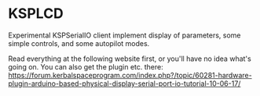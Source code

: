 # KSPLCD
Experimental KSPSerialIO client implement display of parameters, some simple controls, and some autopilot modes.

Read everything at the following website first, or you'll have no idea what's going on.  You can also get the plugin etc. there:
https://forum.kerbalspaceprogram.com/index.php?/topic/60281-hardware-plugin-arduino-based-physical-display-serial-port-io-tutorial-10-06-17/
